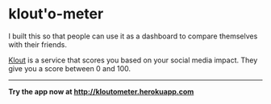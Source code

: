 klout'o-meter
===========

I built this so that people can use it as a dashboard to compare themselves with their friends.

[Klout](http://klout.com) is a service that scores you based on your social media impact. They give you a score between 0 and 100.

---------------------------

**Try the app now at http://kloutometer.herokuapp.com**
